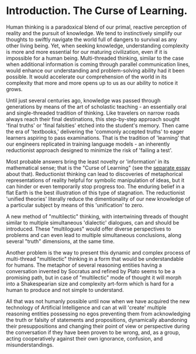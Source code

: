 # Introduction. The Curse of Learning.
Human thinking is a paradoxical blend of our primal, reactive perception of reality and the pursuit of knowledge. We tend to instinctively simplify our thoughts to swiftly navigate the world full of dangers to survival as any other living being. Yet, when seeking knowledge, understanding complexity is more and more essential for our maturing civilization, even if it is impossible for a human being. Multi-threaded thinking, similar to the case when additional information is coming through parallel communication lines, would enhance our understanding and problem-solving ability had it been possible. It would accelerate our comprehension of the world in its complexity that more and more opens up to us as our ability to notice it grows.

Until just several centuries ago, knowledge was passed through generations by means of the art of scholastic teaching - an essentially oral and single-threaded tradition of thinking. Like travelers on narrow roads always reach their final destinations, this step-by-step approach sought 'final truths' or 'final falsities' etched into the student's memory. Then came the era of 'textbooks,' delivering the 'commonly accepted truths' to eager learners aspiring to pass examinations. That is the tradition of 'learning' that our engineers replicated in training language models - an inherently reductionist approach designed to minimize the risk of 'failing a test'.

Most probable answers bring the least novelty or 'information' in its mathematical sense; that is the "Curse of Learning" (see the [separate essay](https://github.com/curse-of-learning) about that). Reductionist thinking can lead to discoveries of metaphorical representations of reality helpful for symbolic manipulation of ideas, but it can hinder or even temporarily stop progress too. The enduring belief in a flat Earth is the best illustration of this type of stagnation. The reductionist 'unified theories' literally reduce the dimentionality of our new knowledge of a particular subject by means of this 'unification' to zero.

A new method of "multilectic" thinking, with intertwining threads of thought similar to multiple simultaneous 'dialectic' dialogues, can and should be introduced. These "multilogues" would offer diverse perspectives to problems and can even lead to multiple simultaneous conclusions, along several "truth" dimensions, at the same time.

Another problem is the way to present this dynamic and complex process of multi-thread "multilectic" thinking in a form that would be understandable for humans. The metaphor of several reasoning entities having a conversation invented by Socratus and refined by Plato seems to be a promising path, but in case of "multilectic" mode of thought it will morph into a Shakespearian size and complexity art-form which is hard for a human to produce and not simple to understand.

All that was not humanly possible until now when we have acquired the new technology of Artificial Intelligence and can at will 'create' multiple reasoning entities possessing no egos preventing them from acknowledging the truth or falsity of statements and propositions, dynamically abandoning their presuppositions and changing their point of view or perspective during the conversation if they have been proven to be wrong, and, as a group, acting cooperatively against their own ignorance, confusion, and misunderstandings.
